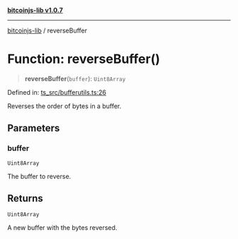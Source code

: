 [**bitcoinjs-lib v1.0.7**](../README.md)

***

[bitcoinjs-lib](../README.md) / reverseBuffer

# Function: reverseBuffer()

> **reverseBuffer**(`buffer`): `Uint8Array`

Defined in: [ts\_src/bufferutils.ts:26](https://github.com/sCrypt-Inc/bitcoinjs-lib/blob/e3b2d1c4c35cd925f8b17063dc9eb0300cab46a2/ts_src/bufferutils.ts#L26)

Reverses the order of bytes in a buffer.

## Parameters

### buffer

`Uint8Array`

The buffer to reverse.

## Returns

`Uint8Array`

A new buffer with the bytes reversed.
